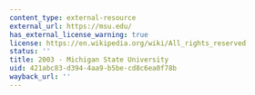 ```yaml
---
content_type: external-resource
external_url: https://msu.edu/
has_external_license_warning: true
license: https://en.wikipedia.org/wiki/All_rights_reserved
status: ''
title: 2003 - Michigan State University
uid: 421abc83-d394-4aa9-b5be-cd8c6ea0f78b
wayback_url: ''
---
```

